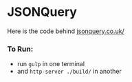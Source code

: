# JSONQuery

Here is the code behind [jsonquery.co.uk/](http://jsonquery.co.uk/)

### To Run:

- run `gulp` in one terminal
- and `http-server ./build/` in another
